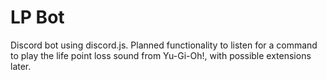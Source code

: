 # LP Bot
Discord bot using discord.js. Planned functionality to listen for a command to play the life point loss sound from Yu-Gi-Oh!, with possible extensions later.